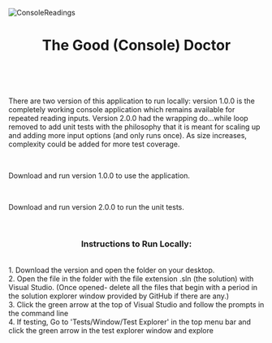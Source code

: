 
![ConsoleReadings](https://i.ibb.co/RPBm0SS/Med-Readme-Img.png "MedicalConsoleImg")

<h1 align="center">The Good (Console) Doctor</h1>
<br/>
<br/>
<br/>
<p>There are two version of this application to run locally: 
version 1.0.0 is the completely working console application which remains available for repeated reading inputs. 
Version 2.0.0 had the wrapping do...while loop removed to add unit tests with the philosophy that it is meant
for scaling up and adding more input options (and only runs once). As size increases, complexity could be added for more test coverage.</p>
<br/>
<p>Download and run version 1.0.0 to use the application.</p>
<br/>
<p>Download and run version 2.0.0 to run the unit tests.</p>
<br/>
<h3 align="center">Instructions to Run Locally:</h3>
<br/>
1. Download the version and open the folder on your desktop.
<br/>
2. Open the file in the folder with the file extension .sln (the solution) with Visual Studio.
(Once opened- delete all the files that begin with a period in the solution explorer window provided by GitHub if there are any.)
<br/>
3. Click the green arrow at the top of Visual Studio and follow the prompts in the command line
<br/>
4. If testing, Go to 'Tests/Window/Test Explorer' in the top menu bar and click the green arrow in the test explorer window and explore
